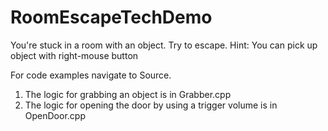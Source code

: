 # RoomEscapeTechDemo
You're stuck in a room with an object. Try to escape. Hint: You can pick up object with right-mouse button

For code examples navigate to Source. 

1. The logic for grabbing an object is in Grabber.cpp
2. The logic for opening the door by using a trigger volume is in OpenDoor.cpp
